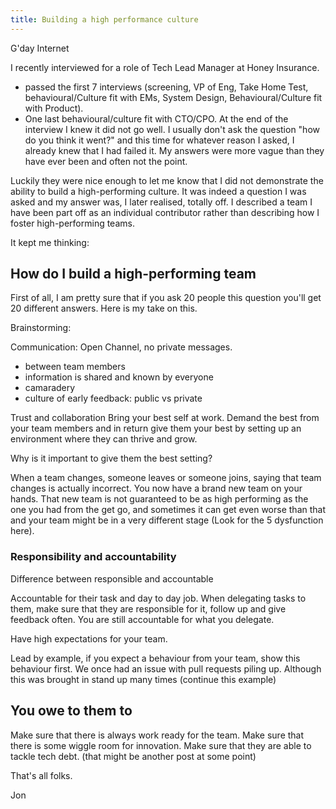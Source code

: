 ```yaml
---
title: Building a high performance culture
---
```


G'day Internet

I recently interviewed for a role of Tech Lead Manager at Honey Insurance.

- passed the first 7 interviews (screening, VP of Eng, Take Home Test, behavioural/Culture fit with EMs, System Design, Behavioural/Culture fit with Product).
- One last behavioural/culture fit with CTO/CPO. At the end of the interview I knew it did not go well. I usually don't ask the question "how do you think it went?" and this time for whatever reason I asked, I already knew that I had failed it. My answers were more vague than they have ever been and often not the point.

Luckily they were nice enough to let me know that I did not demonstrate the ability to build a high-performing culture. It was indeed a question I was asked and my answer was, I later realised, totally off. I described a team I have been part off as an individual contributor rather than describing how I foster high-performing teams.

It kept me thinking:

## How do I build a high-performing team

First of all, I am pretty sure that if you ask 20 people this question you'll get 20 different answers. Here is my take on this.

Brainstorming:

Communication: Open Channel, no private messages.

- between team members
- information is shared and known by everyone
- camaradery
- culture of early feedback: public vs private

Trust and collaboration
Bring your best self at work. Demand the best from your team members and in return give them your best by setting up an environment where they can thrive and grow.

Why is it important to give them the best setting?

When a team changes, someone leaves or someone joins, saying that team changes is actually incorrect. You now have a brand new team on your hands. That new team is not guaranteed to be as high performing as the one you had from the get go, and sometimes it can get even worse than that and your team might be in a very different stage (Look for the 5 dysfunction here).

### Responsibility and accountability

Difference between responsible and accountable

Accountable for their task and day to day job. When delegating tasks to them, make sure that they are responsible for it, follow up and give feedback often. You are still accountable for what you delegate.

Have high expectations for your team.

Lead by example, if you expect a behaviour from your team, show this behaviour first. We once had an issue with pull requests piling up. Although this was brought in stand up many times (continue this example)

## You owe to them to

Make sure that there is always work ready for the team.
Make sure that there is some wiggle room for innovation.
Make sure that they are able to tackle tech debt. (that might be another post at some point)

That's all folks.

Jon
